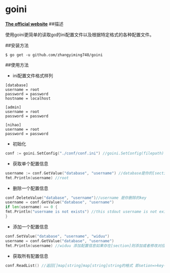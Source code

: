 goini
========

**[The official website](https://zhangyiming748.github.io/)**
##描述

使用goini更简单的读取go的ini配置文件以及根据特定格式的各种配置文件。

##安装方法

```shell
$ go get -u github.com/zhangyiming748/goini
```

##使用方法

+ ini配置文件格式样列

```dosini
[database]
username = root
password = password
hostname = localhost

[admin]
username = root
password = password

[nihao]
username = root
password = password
```

+ 初始化

```go
conf := goini.SetConfig("./conf/conf.ini") //goini.SetConfig(filepath) 其中filepath是你ini 配置文件的所在位置
```

+ 获取单个配置信息

```go
username := conf.GetValue("database", "username") //database是你的[section]，username是你要获取值的key名称
fmt.Println(username) //root
```

+ 删除一个配置信息

```go
conf.DeleteValue("database", "username")//username 是你删除的key
username = conf.GetValue("database", "username")
if len(username) == 0 {
fmt.Println("username is not exists") //this stdout username is not exists
}
```

+ 添加一个配置信息

```go
conf.SetValue("database", "username", "widuu")
username = conf.GetValue("database", "username")
fmt.Println(username) //widuu 添加配置信息如果存在[section]则添加或者修改对应的值，如果不存在则添加section
```

+ 获取所有配置信息

```go
conf.ReadList() //返回[]map[string]map[string]string的格式 即setion=>key->value
```
